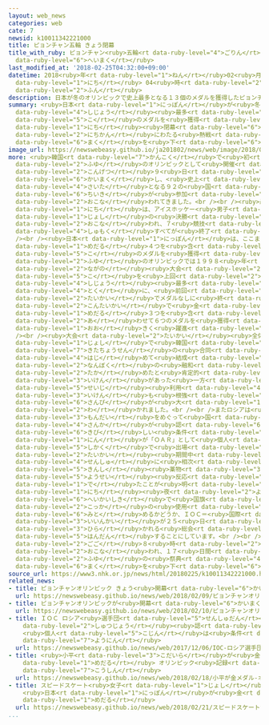 ```yaml
---
layout: web_news
categories: web
cate: 7
newsid: k10011342221000
title: ピョンチャン五輪 きょう閉幕
title_with_ruby: ピョンチャン<ruby>五輪<rt data-ruby-level="4">ごりん</rt></ruby> きょう<ruby>閉幕<rt
  data-ruby-level="6">へいまく</rt></ruby>
last_modified_at: '2018-02-25T04:32:00+09:00'
datetime: 2018<ruby>年<rt data-ruby-level="1">ねん</rt></ruby>02<ruby>月<rt data-ruby-level="1">がつ</rt></ruby>25<ruby>日<rt
  data-ruby-level="1">にち</rt></ruby> 04<ruby>時<rt data-ruby-level="2">じ</rt></ruby>32<ruby>分<rt
  data-ruby-level="2">ふん</rt></ruby>
description: 日本が冬のオリンピックで史上最多となる１３個のメダルを獲得したピョンチャンオリンピックが２５日閉幕し、１７日間にわたる熱戦が幕を下ろします。
summary: <ruby>日本<rt data-ruby-level="1">にっぽん</rt></ruby>が<ruby>冬<rt data-ruby-level="2">ふゆ</rt></ruby>のオリンピックで<ruby>史上<rt
  data-ruby-level="4">しじょう</rt></ruby><ruby>最多<rt data-ruby-level="4">さいた</rt></ruby>となる１３<ruby>個<rt
  data-ruby-level="5">こ</rt></ruby>のメダルを<ruby>獲得<rt data-ruby-level="7">かくとく</rt></ruby>したピョンチャンオリンピックが２５<ruby>日<rt
  data-ruby-level="1">にち</rt></ruby><ruby>閉幕<rt data-ruby-level="6">へいまく</rt></ruby>し、１７<ruby>日間<rt
  data-ruby-level="2">にちかん</rt></ruby>にわたる<ruby>熱戦<rt data-ruby-level="4">ねっせん</rt></ruby>が<ruby>幕<rt
  data-ruby-level="6">まく</rt></ruby>を<ruby>下<rt data-ruby-level="6">お</rt></ruby>ろします。
image_url: https://newswebeasy.github.io/ja201802/news/web/image/2018/02/25/K10011342221_1802250039_1802250432_01_02.jpg
more: <ruby>韓国<rt data-ruby-level="7">かんこく</rt></ruby>で<ruby>初<rt data-ruby-level="4">はじ</rt></ruby>めての<ruby>冬<rt
  data-ruby-level="2">ふゆ</rt></ruby>のオリンピックとして<ruby>開催<rt data-ruby-level="7">かいさい</rt></ruby>されたピョンチャンオリンピックは、<ruby>今月<rt
  data-ruby-level="2">こんげつ</rt></ruby>９<ruby>日<rt data-ruby-level="1">にち</rt></ruby>に<ruby>開幕<rt
  data-ruby-level="6">かいまく</rt></ruby>し、<ruby>史上<rt data-ruby-level="4">しじょう</rt></ruby><ruby>最多<rt
  data-ruby-level="4">さいた</rt></ruby>となる９２の<ruby>国<rt data-ruby-level="2">くに</rt></ruby>と<ruby>地域<rt
  data-ruby-level="6">ちいき</rt></ruby>が<ruby>参加<rt data-ruby-level="4">さんか</rt></ruby>して<ruby>行<rt
  data-ruby-level="2">おこな</rt></ruby>われてきました。<br /><br /><ruby>最終日<rt data-ruby-level="4">さいしゅうび</rt></ruby>の２５<ruby>日<rt
  data-ruby-level="1">にち</rt></ruby>は、アイスホッケー<ruby>男子<rt data-ruby-level="1">だんし</rt></ruby>とカーリング<ruby>女子<rt
  data-ruby-level="1">じょし</rt></ruby>の<ruby>決勝<rt data-ruby-level="3">けっしょう</rt></ruby>などが<ruby>行<rt
  data-ruby-level="2">おこな</rt></ruby>われ、７<ruby>競技<rt data-ruby-level="5">きょうぎ</rt></ruby>１０２<ruby>種目<rt
  data-ruby-level="4">しゅもく</rt></ruby>すべてが<ruby>終了<rt data-ruby-level="7">しゅうりょう</rt></ruby>します。<br
  /><br /><ruby>日本<rt data-ruby-level="1">にっぽん</rt></ruby>は、ここまで<ruby>金<rt data-ruby-level="1">きん</rt></ruby><ruby>メダル<rt
  data-ruby-level="1">めだる</rt></ruby>４つを<ruby>含<rt data-ruby-level="7">ふく</rt></ruby>む１３<ruby>個<rt
  data-ruby-level="5">こ</rt></ruby>のメダルを<ruby>獲得<rt data-ruby-level="7">かくとく</rt></ruby>していて、<ruby>冬<rt
  data-ruby-level="2">ふゆ</rt></ruby>のオリンピックでは１９９８<ruby>年<rt data-ruby-level="1">ねん</rt></ruby>の<ruby>長野<rt
  data-ruby-level="2">ながの</rt></ruby><ruby>大会<rt data-ruby-level="2">たいかい</rt></ruby>の１０<ruby>個<rt
  data-ruby-level="5">こ</rt></ruby>を<ruby>上回<rt data-ruby-level="2">うわまわ</rt></ruby>って<ruby>史上<rt
  data-ruby-level="4">しじょう</rt></ruby><ruby>最多<rt data-ruby-level="4">さいた</rt></ruby>となりました。<ruby>特<rt
  data-ruby-level="4">とく</rt></ruby>に、<ruby>前回<rt data-ruby-level="2">ぜんかい</rt></ruby>のソチ<ruby>大会<rt
  data-ruby-level="2">たいかい</rt></ruby>でメダルなしに<ruby>終<rt data-ruby-level="3">お</rt></ruby>わったスピードスケートは、<ruby>今大会<rt
  data-ruby-level="2">こんたいかい</rt></ruby>で<ruby>金<rt data-ruby-level="1">きん</rt></ruby><ruby>メダル<rt
  data-ruby-level="1">めだる</rt></ruby>３つを<ruby>含<rt data-ruby-level="7">ふく</rt></ruby>む、<ruby>合<rt
  data-ruby-level="2">あ</rt></ruby>わせて６つのメダルを<ruby>獲得<rt data-ruby-level="7">かくとく</rt></ruby>するなど、<ruby>大<rt
  data-ruby-level="1">おお</rt></ruby>きく<ruby>躍進<rt data-ruby-level="7">やくしん</rt></ruby>しました。<br
  /><br /><ruby>大会<rt data-ruby-level="2">たいかい</rt></ruby><ruby>全体<rt data-ruby-level="3">ぜんたい</rt></ruby>では、アイスホッケー<ruby>女子<rt
  data-ruby-level="1">じょし</rt></ruby>で<ruby>韓国<rt data-ruby-level="7">かんこく</rt></ruby>と<ruby>北朝鮮<rt
  data-ruby-level="7">きたちょうせん</rt></ruby>の<ruby>合同<rt data-ruby-level="2">ごうどう</rt></ruby>チームが<ruby>初<rt
  data-ruby-level="4">はじ</rt></ruby>めて<ruby>結成<rt data-ruby-level="4">けっせい</rt></ruby>され、<ruby>南北<rt
  data-ruby-level="2">なんぼく</rt></ruby>の<ruby>融和<rt data-ruby-level="7">ゆうわ</rt></ruby>ムードを<ruby>高<rt
  data-ruby-level="2">たか</rt></ruby>めたと<ruby>肯定的<rt data-ruby-level="7">こうていてき</rt></ruby>な<ruby>意見<rt
  data-ruby-level="3">いけん</rt></ruby>があった<ruby>一方<rt data-ruby-level="2">いっぽう</rt></ruby>で、<ruby>政治<rt
  data-ruby-level="5">せいじ</rt></ruby><ruby>利用<rt data-ruby-level="4">りよう</rt></ruby>だという<ruby>意見<rt
  data-ruby-level="3">いけん</rt></ruby>も<ruby>根強<rt data-ruby-level="3">ねづよ</rt></ruby>く、<ruby>賛否<rt
  data-ruby-level="6">さんぴ</rt></ruby>が<ruby>大<rt data-ruby-level="1">おお</rt></ruby>きく<ruby>分<rt
  data-ruby-level="2">わ</rt></ruby>かれました。<br /><br />またロシアは<ruby>組織的<rt data-ruby-level="5">そしきてき</rt></ruby>なドーピング<ruby>問題<rt
  data-ruby-level="3">もんだい</rt></ruby>をめぐって<ruby>国<rt data-ruby-level="2">くに</rt></ruby>としての<ruby>参加<rt
  data-ruby-level="4">さんか</rt></ruby>が<ruby>認<rt data-ruby-level="6">みと</rt></ruby>められず、<ruby>厳<rt
  data-ruby-level="6">きび</rt></ruby>しい<ruby>条件<rt data-ruby-level="5">じょうけん</rt></ruby>をクリアした１６８<ruby>人<rt
  data-ruby-level="1">にん</rt></ruby>が「ＯＡＲ」として<ruby>個人<rt data-ruby-level="5">こじん</rt></ruby><ruby>資格<rt
  data-ruby-level="5">しかく</rt></ruby>で<ruby>出場<rt data-ruby-level="2">しゅつじょう</rt></ruby>しました。しかし<ruby>大会<rt
  data-ruby-level="2">たいかい</rt></ruby><ruby>期間中<rt data-ruby-level="3">きかんちゅう</rt></ruby>、ＯＡＲのカーリングやボブスレーの<ruby>選手<rt
  data-ruby-level="4">せんしゅ</rt></ruby>に<ruby>相次<rt data-ruby-level="3">あいつ</rt></ruby>いで<ruby>禁止<rt
  data-ruby-level="5">きんし</rt></ruby><ruby>薬物<rt data-ruby-level="3">やくぶつ</rt></ruby>の<ruby>陽性<rt
  data-ruby-level="5">ようせい</rt></ruby><ruby>反応<rt data-ruby-level="5">はんのう</rt></ruby>が<ruby>出<rt
  data-ruby-level="1">で</rt></ruby>たことが<ruby>明<rt data-ruby-level="2">あき</rt></ruby>らかになり、２５<ruby>日<rt
  data-ruby-level="1">にち</rt></ruby><ruby>夜<rt data-ruby-level="2">よる</rt></ruby>の<ruby>閉会式<rt
  data-ruby-level="6">へいかいしき</rt></ruby>で<ruby>国旗<rt data-ruby-level="4">こっき</rt></ruby>や<ruby>国歌<rt
  data-ruby-level="2">こっか</rt></ruby>の<ruby>使用<rt data-ruby-level="3">しよう</rt></ruby>を<ruby>認<rt
  data-ruby-level="6">みと</rt></ruby>めるかどうか、ＩＯＣ＝<ruby>国際<rt data-ruby-level="5">こくさい</rt></ruby>オリンピック<ruby>委員会<rt
  data-ruby-level="3">いいんかい</rt></ruby>が２５<ruby>日<rt data-ruby-level="1">にち</rt></ruby>に<ruby>開<rt
  data-ruby-level="3">ひら</rt></ruby>かれる<ruby>総会<rt data-ruby-level="5">そうかい</rt></ruby>で<ruby>判断<rt
  data-ruby-level="5">はんだん</rt></ruby>することにしています。<br /><br /><ruby>閉会式<rt data-ruby-level="6">へいかいしき</rt></ruby>は<ruby>午後<rt
  data-ruby-level="2">ごご</rt></ruby>８<ruby>時<rt data-ruby-level="2">じ</rt></ruby>から<ruby>行<rt
  data-ruby-level="2">おこな</rt></ruby>われ、１７<ruby>日間<rt data-ruby-level="2">にちかん</rt></ruby>にわたった<ruby>冬<rt
  data-ruby-level="2">ふゆ</rt></ruby>の<ruby>祭典<rt data-ruby-level="4">さいてん</rt></ruby>が<ruby>幕<rt
  data-ruby-level="6">まく</rt></ruby>を<ruby>下<rt data-ruby-level="6">お</rt></ruby>ろします。
source_url: https://www3.nhk.or.jp/news/html/20180225/k10011342221000.html
related_news:
- title: ピョンチャンオリンピック きょう<ruby>開幕<rt data-ruby-level="6">かいまく</rt></ruby>
  url: https://newswebeasy.github.io/news/web/2018/02/09/ピョンチャンオリンピック-きょう開幕
- title: ピョンチャンオリンピックが<ruby>開幕<rt data-ruby-level="6">かいまく</rt></ruby>
  url: https://newswebeasy.github.io/news/web/2018/02/10/ピョンチャンオリンピックが開幕
- title: ＩＯＣ ロシア<ruby>選手団<rt data-ruby-level="5">せんしゅだん</rt></ruby>の<ruby>五輪<rt data-ruby-level="4">ごりん</rt></ruby><ruby>出場<rt
    data-ruby-level="2">しゅつじょう</rt></ruby><ruby>認<rt data-ruby-level="6">みと</rt></ruby>めず
    <ruby>個人<rt data-ruby-level="5">こじん</rt></ruby>は<ruby>条件<rt data-ruby-level="5">じょうけん</rt></ruby>つきで<ruby>容認<rt
    data-ruby-level="7">ようにん</rt></ruby>
  url: https://newswebeasy.github.io/news/web/2017/12/06/IOC-ロシア選手団の五輪出場認めず-個人は条件つきで容認
- title: <ruby>小平<rt data-ruby-level="3">こだいら</rt></ruby>が<ruby>金<rt data-ruby-level="1">きん</rt></ruby><ruby>メダル<rt
    data-ruby-level="1">めだる</rt></ruby> オリンピック<ruby>記録<rt data-ruby-level="4">きろく</rt></ruby>も<ruby>更新<rt
    data-ruby-level="7">こうしん</rt></ruby>
  url: https://newswebeasy.github.io/news/web/2018/02/18/小平が金メダル-オリンピック記録も更新
- title: スピードスケート<ruby>女子<rt data-ruby-level="1">じょし</rt></ruby><ruby>団体<rt data-ruby-level="5">だんたい</rt></ruby>パシュート
    <ruby>日本<rt data-ruby-level="1">にっぽん</rt></ruby>が<ruby>金<rt data-ruby-level="1">きん</rt></ruby><ruby>メダル<rt
    data-ruby-level="1">めだる</rt></ruby>
  url: https://newswebeasy.github.io/news/web/2018/02/21/スピードスケート女子団体パシュート-日本が金メダル
...
```

